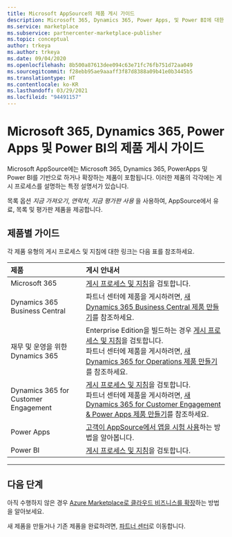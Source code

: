 ```yaml
---
title: Microsoft AppSource의 제품 게시 가이드
description: Microsoft 365, Dynamics 365, Power Apps, 및 Power BI에 대한 Microsoft AppSource에 앱을 게시하기 위한 단계별 가이드 및 게시 검사 목록
ms.service: marketplace
ms.subservice: partnercenter-marketplace-publisher
ms.topic: conceptual
author: trkeya
ms.author: trkeya
ms.date: 09/04/2020
ms.openlocfilehash: 8b500a87613dee094c63e71fc76fb751d72aa049
ms.sourcegitcommit: f28ebb95ae9aaaff3f87d8388a09b41e0b3445b5
ms.translationtype: HT
ms.contentlocale: ko-KR
ms.lasthandoff: 03/29/2021
ms.locfileid: "94491157"
---
```

# <a name="offer-publishing-guide-for-microsoft-365-dynamics-365-power-apps-and-power-bi"></a>Microsoft 365, Dynamics 365, Power Apps 및 Power BI의 제품 게시 가이드

Microsoft AppSource에는 Microsoft 365, Dynamics 365, PowerApps 및 Power BI를 기반으로 하거나 확장하는 제품이 포함됩니다. 이러한 제품의 각각에는 게시 프로세스를 설명하는 특정 설명서가 있습니다. 

목록 옵션 *지금 가져오기*, *연락처*, *지금 평가판 사용* 을 사용하여, AppSource에서 유료, 목록 및 평가판 제품을 제공합니다.

## <a name="product-specific-guides"></a>제품별 가이드

각 제품 유형의 게시 프로세스 및 지침에 대한 링크는 다음 표를 참조하세요.

| 제품    | 게시 안내서  |
| :------------------- | :-------------------|
| Microsoft 365 | [게시 프로세스 및 지침](/office/dev/store/submit-to-appsource-via-partner-center)을 검토합니다. |
| Dynamics 365 Business Central | 파트너 센터에 제품을 게시하려면, [새 Dynamics 365 Business Central 제품 만들기](./partner-center-portal/create-new-business-central-offer.md)를 참조하세요. |
| 재무 및 운영을 위한 Dynamics 365 | Enterprise Edition을 빌드하는 경우 [게시 프로세스 및 지침](/dynamics365/fin-ops-core/dev-itpro/lcs-solutions/lcs-solutions-app-source)을 검토합니다.<br/>파트너 센터에 제품을 게시하려면, [새 Dynamics 365 for Operations 제품 만들기](./partner-center-portal/create-new-operations-offer.md)를 참조하세요.  |
| Dynamics 365 for Customer Engagement | [게시 프로세스 및 지침](/dynamics365/customer-engagement/developer/publish-app-appsource)을 검토합니다.<br/>파트너 센터에 제품을 게시하려면, [새 Dynamics 365 for Customer Engagement & Power Apps 제품 만들기](./partner-center-portal/create-new-customer-engagement-offer.md)를 참조하세요.  |
| Power Apps | [고객이 AppSource에서 앱을 시험 사용](https://powerapps.microsoft.com/blog/appsource-test-drive/)하는 방법을 알아봅니다. |
| Power BI | [게시 프로세스 및 지침](/power-bi/developer/office-store)을 검토합니다. |

---

## <a name="next-steps"></a>다음 단계

아직 수행하지 않은 경우 [Azure Marketplace로 클라우드 비즈니스를 확장](https://azuremarketplace.microsoft.com/sell)하는 방법을 알아보세요.

새 제품을 만들거나 기존 제품을 완료하려면, [파트너 센터](https://partner.microsoft.com/dashboard/account/v3/enrollment/introduction/partnership)로 이동합니다.
